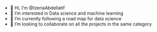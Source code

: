 - 👋 Hi, I’m @IzeriaAbdellatif
- 👀 I’m interested in Data science and machine learning
- 🌱 I’m currently following a road map for data science
- 💞️ I’m looking to collaborate on all the projects in the same category

<!---
IzeriaAbdellatif/IzeriaAbdellatif is a ✨ special ✨ repository because its `README.md` (this file) appears on your GitHub profile.
You can click the Preview link to take a look at your changes.
--->
